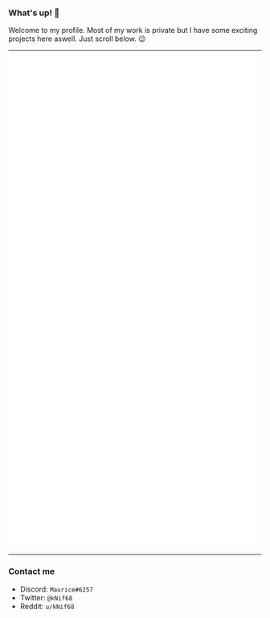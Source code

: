 ### What's up! 👋

Welcome to my profile. Most of my work is private but I have some exciting projects here aswell. Just scroll below. 😉

---

![Metrics](https://github.com/KNIF/KNIF/blob/master/github-metrics.svg)

---

### Contact me

- Discord: `Maurice#6257`
- Twitter: `@kNif68`
- Reddit: `u/kNif68`
